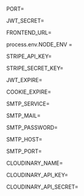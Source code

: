 <!-- Essential Variables -->


PORT=

JWT_SECRET=

FRONTEND_URL=

process.env.NODE_ENV = 

STRIPE_API_KEY=

STRIPE_SECRET_KEY=

JWT_EXPIRE=

COOKIE_EXPIRE=

SMTP_SERVICE=

SMTP_MAIL=

SMTP_PASSWORD=

SMTP_HOST=

SMTP_PORT=

CLOUDINARY_NAME=

CLOUDINARY_API_KEY=

CLOUDINARY_API_SECRET=